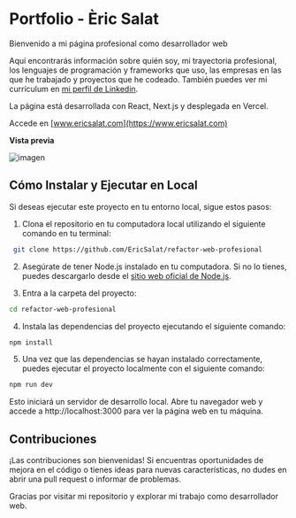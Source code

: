 # Portfolio - Èric Salat

Bienvenido a mi página profesional como desarrollador web

Aquí encontrarás información sobre quién soy, mi trayectoria profesional, los lenguajes de programación y frameworks que uso, las empresas en las que he trabajado y proyectos que he codeado. También puedes ver mi currículum en [mi perfil de Linkedin](https://www.linkedin.com/in/eric-salat/).


La página está desarrollada con React, Next.js y desplegada en Vercel.

Accede en [www.ericsalat.com](https://www.ericsalat.com)

**Vista previa**

![imagen](https://github.com/EricSalat/refactor-web-profesional/assets/70376693/3b56eb15-ca79-461e-8ce6-ebfe34f30ab6)


## Cómo Instalar y Ejecutar en Local

Si deseas ejecutar este proyecto en tu entorno local, sigue estos pasos:

1. Clona el repositorio en tu computadora local utilizando el siguiente comando en tu terminal:

  ```bash
   git clone https://github.com/EricSalat/refactor-web-profesional
  ```

2. Asegúrate de tener Node.js instalado en tu computadora. Si no lo tienes, puedes descargarlo desde el [sitio web oficial de Node.js](https://nodejs.org/).

3. Entra a la carpeta del proyecto:

  ```bash
  cd refactor-web-profesional
  ```

4. Instala las dependencias del proyecto ejecutando el siguiente comando:

  ```bash
  npm install
  ```
5. Una vez que las dependencias se hayan instalado correctamente, puedes ejecutar el proyecto localmente con el siguiente comando:
  
  ```bash
  npm run dev
  ```

Esto iniciará un servidor de desarrollo local. Abre tu navegador web y accede a http://localhost:3000 para ver la página web en tu máquina.

## Contribuciones
¡Las contribuciones son bienvenidas! Si encuentras oportunidades de mejora en el código o tienes ideas para nuevas características, no dudes en abrir una pull request o informar de problemas.

Gracias por visitar mi repositorio y explorar mi trabajo como desarrollador web.
